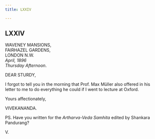 ```yaml
---
title: LXXIV

---
```





  

  


## LXXIV

WAVENEY MANSIONS,  
FAIRHAZEL GARDENS,  
LONDON N.W.  
*April, 1896*  
*Thursday Afternoon*.

DEAR STURDY,

I forgot to tell you in the morning that Prof. Max Müller also offered
in his letter to me to do everything he could if I went to lecture at
Oxford. 

Yours affectionately,

VIVEKANANDA.

  
PS. Have you written for the *Artharva-Veda Samhita* edited by Shankara
Pandurang? 

V.


